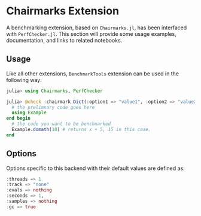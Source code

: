 # Chairmarks Extension

A benchmarking extension, based on `Chairmarks.jl`, has been interfaced with `PerfChecker.jl`. 
This section will provide some usage examples, documentation, and links to related notebooks.

## Usage

Like all other extensions, `BenchmarkTools` extension can be used in the following way:

```julia
julia> using Chairmarks, PerfChecker

julia> @check :chairmark Dict(:option1 => "value1", :option2 => "value2", :PATH => @__DIR__) begin
  # the prelimnary code goes here
  using Example
end begin
  # the code you want to be benchmarked
  Example.domath(10) # returns x + 5, 15 in this case.
end
```

## Options

Options specific to this backend with their default values are defined as:
```julia        
:threads => 1
:track => "none"
:evals => nothing
:seconds => 1,
:samples => nothing
:gc => true
```

